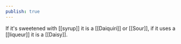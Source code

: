 ```yaml
---
publish: true
---
```



If it's sweetened with [[syrup]] it is a [[Daiquiri]] or [[Sour]], if it uses a [[liqueur]] it is a [[Daisy]].